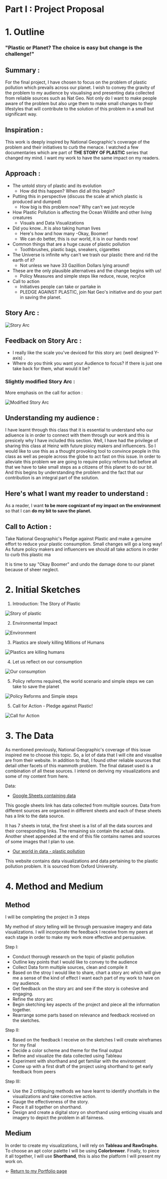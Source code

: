 # Part I : Project Proposal


# 1. Outline

### "Plastic or Planet? The choice is easy but change is the challenge!"

## Summary : 

For the final project, I have chosen to focus on the problem of plastic pollution which prevails across our planet. I wish to convey the gravity of the problem to my audience by visualising and presenting data collected from reliable sources such as Nat Geo. Not only do I want to make people aware of the problem but also urge them to make small changes to their lifestyles that will contribute to the solution of this problem in a small but significant way.

## Inspiration :

This work is deeply inspired by National Geographic's coverage of the problem and their initiatives to curb the menace. I watched a few documentaries which are part of **THE STORY OF PLASTIC** series that changed my mind. I want my work to have the same impact on my readers.


## Approach : 

- The untold story of plastic and its evolution  
  - How did this happen? When did all this begin?
- Putting this in perspective (discuss the scale at which plastic is produced and dumped) 
  - How big is this problem now? Why can't we just recycle
- How Plastic Pollution is affecting the Ocean Wildlife and other living creatures
  - Visuals and Data Visualizations
- Did you know...It is also taking human lives
  - Here's how and how many
-Okay, Boomer!
  - We can do better, this is our world, it is in our hands now!
- Common things that are a huge cause of plastic pollution
  - Toothbrushes, plastic bags, sneakers, cigarettes
- The Universe is infinite why can't we trash our plastic there and rid the earth of it?
  - Not unless we have 33 Gazillion Dollars lying around!
- These are the only plausible alternatives and the change begins with us!
  - Policy Measures and simple steps like reduce, reuse, recylce
- Call to action
  - Initiatives people can take or partake in
  - PLEDGE AGAINST PLASTIC, join Nat Geo's initiative and do your part in saving the planet.

## Story Arc : 

![Story Arc](story_arc.jpg)

## Feedback on Story Arc : 

- I really like the scale you've deviced for this story arc (well designed Y-axis) .
- Where do you think you want your Audience to focus? If there is just one take back for them, what would it be?

### Slightly modified Story Arc : 

More emphasis on the call for action : 

![Modified Story Arc](modified_story_arc.jpg)


## Understanding my audience : 

I have learnt through this class that it is essential to understand who our adiuence is in order to connect with them through our work and this is presicely why I have included this section. Well, I have had the privilege of sharing this class at Heinz with future ploicy makers and influencers. So I would like to use this as a thought provoking tool to convince people in this class as well as people across the globe to act fast on this issue. In order to alleviate this problem we are going to require policy reforms but before all that we have to take small steps as a citizens of this planet to do our bit. And this begins by understanding the problem and the fact that our contribution is an integral part of the solution.

## Here's what I want my reader to understand :

As a reader, I want **to be more cognizant of my impact on the environment** so that I can **do my bit to save the planet.**

## Call to Action : 

Take National Geographic's Pledge against Plastic and make a genuine effort to reduce your plastic consumption. Small changes will go a long way! 
As future policy makers and influencers we should all take actions in order to curb this plastic ma

It is time to say "Okay Boomer" and undo the damage done to our planet because of sheer neglect.

# 2. Initial Sketches

1. Introduction: The Story of Plastic

![Story of plastic](s1.jpg)

2. Environmental Impact

![Environment](s2.jpg)

3. Plastics are slowly killing Millions of Humans

![Plastics are killing humans](s3.jpg)

4. Let us reflect on our consumption

![Our consumption](s4.jpg)

5. Policy reforms required, the world scenario and simple steps we can take to save the planet

![Policy Reforms and Simple steps](s5.jpg)

5. Call for Action - Pledge against Plastic!

![Call for Action](s6.jpg)

# 3. The Data

As mentioned previously, National Geographic's coverage of this issue inspired me to choose this topic. So, a lot of data that I will cite and visualise are from their website. In addition to that, I found other reliable sources that detail other facets of this mammoth problem. The final dataset used is a combination of all these sources. I intend on deriving my visualizations and some of my content from here.

Data: 

- [Google Sheets containing data](https://docs.google.com/spreadsheets/d/1AHCi-UIvZsHg_qm53ricrzInUJc23C5QepnS6lw2utg/edit?usp=sharing)

This google sheets link has data collected from multiple sources. Data from different sources are organised in different sheets and each of these sheets has a link to the data source.

It has 7 sheets in total, the first sheet is a list of all the data sources and their corresponding links. The remaining six contain the actual data. Another sheet appended at the end of this file contains names and sources of some images that I plan to use.

- [Our world in data - plastic pollution](https://ourworldindata.org/plastic-pollution)

This website contains data visualizations and data pertaining to the plastic pollution problem. It is sourced from Oxford University.


# 4. Method and Medium

## Method

I will be completing the project in 3 steps

My method of story telling will be through persuasive imagery and data visualizations. I will incorporate the feedback I receive from my peers at each stage in order to make my work more effective and persuasive.

Step I: 
- Conduct thorough research on the topic of plastic pollution
- Outline key points that I would like to convey to the audience
- Collect Data form multiple sources, clean and compile it
- Based on the stroy I would like to share, chart a story arc which will give me a sense of the kind of effect I want each part of my work to have on my audience. 
- Get feedback on the story arc and see if the story is cohesive and engaging.
- Refine the story arc 
- Begin sketching key aspects of the project and piece all the information together.
- Rearrange some parts based on relevance and feedback received on the sketches.

Step II:

- Based on the feedback I receive on the sketches I will create wireframes for my final 
- Decide a color scheme and theme for the final output
- Refine and visualize the data collected using Tableau
- Experiment with shorthand and get familiar with the environment
- Come up with a first draft of the project using shorthand to get early feedback from peers

Step III:

- Use the 2 crtitiquing methods we have learnt to identify shortfalls in the visualizations and take corrective action.
- Gauge the effectiveness of the story.
- Piece it all together on shorthand. 
- Design and create a digital story on shorthand using enticing visuals and imagery to depict the problem in all fairness.


## Medium

 In order to create my visualizations, I will rely on **Tableau and RawGraphs**. To choose an apt color palette I will be using **Colorbrewer**. Finally, to piece it all together, I will use **Shorthand**, this is also the platform I will present my work on.



<- [Return to my Portfolio page](/README.md)
